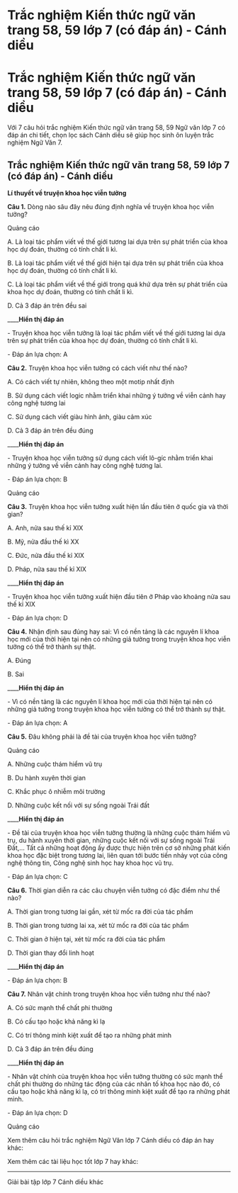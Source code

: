 # Trắc nghiệm Kiến thức ngữ văn trang 58, 59 lớp 7 (có đáp án) - Cánh diều

# Trắc nghiệm Kiến thức ngữ văn trang 58, 59 lớp 7 (có đáp án) - Cánh diều

Với 7 câu hỏi trắc nghiệm Kiến thức ngữ văn trang 58, 59 Ngữ văn lớp 7 có đáp án chi tiết, chọn lọc sách Cánh diều sẽ giúp học sinh ôn luyện trắc nghiệm Ngữ Văn 7.

## Trắc nghiệm Kiến thức ngữ văn trang 58, 59 lớp 7 (có đáp án) - Cánh diều

**Lí thuyết về truyện khoa học viễn tưởng**

**Câu 1.** Dòng nào sâu đây nêu đúng định nghĩa về truyện khoa học viễn tưởng?

Quảng cáo

A. Là loại tác phẩm viết về thế giới tương lai dựa trên sự phát triển của khoa học dự đoán, thường có tính chất li kì.

B. Là loại tác phẩm viết về thế giới hiện tại dựa trên sự phát triển của khoa học dự đoán, thường có tính chất li kì.

C. Là loại tác phẩm viết về thế giới trong quá khứ dựa trên sự phát triển của khoa học dự đoán, thường có tính chất li kì.

D. Cả 3 đáp án trên đều sai

____**Hiển thị đáp án**

\- Truyện khoa học viễn tưởng là loại tác phẩm viết về thế giới tương lai dựa trên sự phát triển của khoa học dự đoán, thường có tính chất li kì.

\- Đáp án lựa chọn: A

**Câu 2.** Truyện khoa học viễn tưởng có cách viết như thế nào?

A. Có cách viết tự nhiên, không theo một motip nhất định

B. Sử dụng cách viết logic nhằm triển khai những ý tưởng về viễn cảnh hay công nghệ tương lai

C. Sử dụng cách viết giàu hình ảnh, giàu cảm xúc

D. Cả 3 đáp án trên đều đúng

____**Hiển thị đáp án**

\- Truyện khoa học viễn tưởng sử dụng cách viết lô-gíc nhằm triển khai những ý tưởng về viễn cảnh hay công nghệ tương lai. 

\- Đáp án lựa chọn: B

Quảng cáo

**Câu 3.** Truyện khoa học viễn tưởng xuất hiện lần đầu tiên ở quốc gia và thời gian?

A. Anh, nửa sau thế kỉ XIX

B. Mỹ, nửa đầu thế kì XX

C. Đức, nửa đầu thế kỉ XIX

D. Pháp, nửa sau thế kỉ XIX

____**Hiển thị đáp án**

\- Truyện khoa học viễn tưởng xuất hiện đầu tiên ở Pháp vào khoảng nửa sau thế kỉ XIX

\- Đáp án lựa chọn: D

**Câu 4.** Nhận định sau đúng hay sai: Vì có nền tảng là các nguyên lí khoa học mới của thời hiện tại nên có những giả tưởng trong truyện khoa học viễn tưởng có thể trở thành sự thật.

A. Đúng

B. Sai

____**Hiển thị đáp án**

\- Vì có nền tảng là các nguyên lí khoa học mới của thời hiện tại nên có những giả tưởng trong truyện khoa học viễn tưởng có thể trở thành sự thật.

\- Đáp án lựa chọn: A

**Câu 5.** Đâu không phải là đề tài của truyện khoa học viễn tưởng?

Quảng cáo

A. Những cuộc thám hiểm vũ trụ

B. Du hành xuyên thời gian

C. Khắc phục ô nhiễm môi trường

D. Những cuộc kết nối với sự sống ngoài Trái đất

____**Hiển thị đáp án**

\- Đề tài của truyện khoa học viễn tưởng thường là những cuộc thám hiểm vũ trụ, du hành xuyên thời gian, những cuộc kết nối với sự sống ngoài Trái Đất,... Tất cả những hoạt động ấy được thực hiện trên cơ sở những phát kiến khoa học đặc biệt trong tương lai, liên quan tới bước tiến nhảy vọt của công nghệ thông tin, Công nghệ sinh học hay khoa học vũ trụ. 

\- Đáp án lựa chọn: C

**Câu 6.** Thời gian diễn ra các câu chuyện viễn tưởng có đặc điểm như thế nào?

A. Thời gian trong tương lai gần, xét từ mốc ra đời của tác phẩm

B. Thời gian trong tương lai xa, xét từ mốc ra đời của tác phẩm

C. Thời gian ở hiện tại, xét từ mốc ra đời của tác phẩm

D. Thời gian thay đổi linh hoạt

____**Hiển thị đáp án**

\- Đáp án lựa chọn: B

**Câu 7.** Nhân vật chính trong truyện khoa học viễn tưởng như thế nào?

A. Có sức mạnh thể chất phi thường

B. Có cấu tạo hoặc khả năng kì lạ

C. Có trí thông minh kiệt xuất để tạo ra những phát minh

D. Cả 3 đáp án trên đều đúng

____**Hiển thị đáp án**

\- Nhân vật chính của truyện khoa học viễn tưởng thường có sức mạnh thể chất phi thường do những tác động của các nhân tố khoa học nào đó, có cấu tạo hoặc khả năng kì lạ, có trí thông minh kiệt xuất để tạo ra những phát minh.

\- Đáp án lựa chọn: D

Quảng cáo

Xem thêm câu hỏi trắc nghiệm Ngữ Văn lớp 7 Cánh diều có đáp án hay khác:

Xem thêm các tài liệu học tốt lớp 7 hay khác:

* * *

Giải bài tập lớp 7 Cánh diều khác
